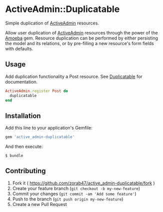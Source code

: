 # ActiveAdmin::Duplicatable

Simple duplication of [ActiveAdmin][] resources.

Allow user duplication of [ActiveAdmin][] resources through the power of the
[Amoeba][] gem. Resource duplication can be performed by either persisting the
model and its relations, or by pre-filling a new resource's form fields with
defaults.

## Usage

Add duplication functionality a Post resource. See [Duplicatable][] for
documentation.

```ruby
ActiveAdmin.register Post do
  duplicatable
end
```

## Installation

Add this line to your application's Gemfile:

```ruby
gem 'active_admin-duplicatable'
```

And then execute:

    $ bundle

## Contributing

1. Fork it ( https://github.com/zorab47/active_admin-duplicatable/fork )
2. Create your feature branch (`git checkout -b my-new-feature`)
3. Commit your changes (`git commit -am 'Add some feature'`)
4. Push to the branch (`git push origin my-new-feature`)
5. Create a new Pull Request

[ActiveAdmin]: https://github.com/gregbell/active_admin
[Amoeba]: https://github.com/rocksolidwebdesign/amoeba
[Duplicatable]: lib/active_admin/duplicatable.rb
